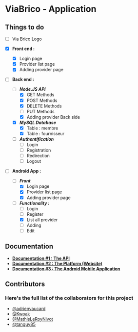 # ViaBrico - Application

## Things to do
- [ ] Via Brico Logo

- [x] **Front end :**
	- [x] Login page
	- [x] Provider list page
	- [x] Adding provider page 

- [ ] **Back end :**
	- [ ] ***Node.JS API***
		- [x] GET Methods
		- [x] POST Methods
		- [x] DELETE Methods
		- [ ] PUT Methods
		- [x] Adding provider Back side
	- [x] ***MySQL Database***
		- [x] Table : membre
		- [x] Table : fournisseur
	- [ ] ***Authentification***
		- [ ] Login 
		- [ ] Registration
		- [ ] Redirection
		- [ ] Logout

- [ ] **Android App :**
	- [ ] ***Front***
		- [x] Login page
		- [x] Provider list page
		- [x] Adding provider page
	- [ ] ***Functionality :***
		- [ ] Login
		- [ ] Register
		- [x] List all provider
		- [ ] Adding
		- [ ] Edit 

## Documentation
- [**Documentation #1 : The API**](https://github.com/MathisLeRoyNivot/ViaBrico_App/blob/master/API/README.md "Go to the API's documentation")
- [**Documentation #2 : The Platform (Website)**](https://github.com/MathisLeRoyNivot/ViaBrico_App/blob/master/Site%20Web/README.md "Go to the website's documentation")
- [**Documentation #3 : The Android Mobile Application**](https://github.com/MathisLeRoyNivot/ViaBrico_App/blob/master/APP/README.md "Go to the Android Application's documentation")

## Contributors 
### Here's the full list of the collaborators for this project
- [@adrienvaucard](https://github.com/adrienvaucard "Go to @adrienvaucard's Github")
- [@Kwoak](https://github.com/Kwoak "Go to @Kwoak's Github")
- [@MathisLeRoyNivot](https://github.com/MathisLeRoyNivot "Go to @MathisLeRoyNivot's Github")
- [@tanguy85](https://github.com/tanguy85 "Go to @tanguy85's Github")
